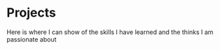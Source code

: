 # Projects

Here is where I can show of the skills I have learned and the thinks I am passionate about 
